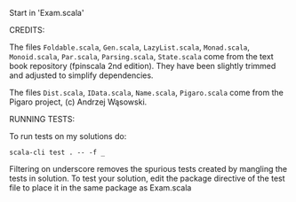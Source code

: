 
Start in 'Exam.scala'

CREDITS:

The files `Foldable.scala`, `Gen.scala`, `LazyList.scala`,
`Monad.scala`, `Monoid.scala`, `Par.scala`, `Parsing.scala`, `State.scala` come
from the text book repository (fpinscala 2nd edition).  They have been
slightly trimmed and adjusted to simplify dependencies.

The files `Dist.scala`, `IData.scala`, `Name.scala`, `Pigaro.scala`
come from the Pigaro project, (c) Andrzej Wąsowski.

RUNNING TESTS:

To run tests on my solutions do:

```
scala-cli test . -- -f _
```

Filtering on underscore removes the spurious tests created by mangling
the tests in solution.  To test your solution, edit the package
directive of the test file to place it in the same package as
Exam.scala
